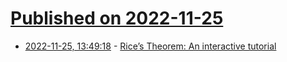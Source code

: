 # [Published on 2022-11-25](index.md)

* [2022-11-25, 13:49:18](https://news.ycombinator.com/item?id=33742326) - [Rice’s Theorem: An interactive tutorial](https://busy-beavers.tigyog.app/rice)
